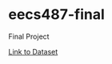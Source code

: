 # eecs487-final
Final Project

[Link to Dataset](https://www.kaggle.com/lingshuhu/political-partisanship-tweets?select=cong_politician_tweets_2020-3-12-2021-5-28_text_party_balanced_anonymous.csv)
